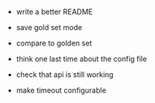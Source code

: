 - write a better README

- save gold set mode
- compare to golden set

- think one last time about the config file

- check that api is still working

- make timeout configurable